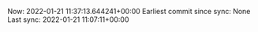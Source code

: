 Now: 2022-01-21 11:37:13.644241+00:00 Earliest commit since sync: None Last sync: 2022-01-21 11:07:11+00:00
